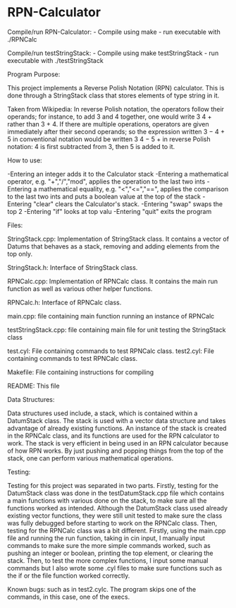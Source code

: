 # RPN-Calculator

Compile/run RPN-Calculator:
     - Compile using
            make
     - run executable with
            ./RPNCalc

Compile/run testStringStack:
    - Compile using
           make testStringStack
    - run executable with
           ./testStringStack


Program Purpose:

This project implements a Reverse Polish Notation (RPN) calculator. This is done through a StringStack class that stores elements of type string in it.

Taken from Wikipedia:
In reverse Polish notation, the operators follow their operands; for instance, to add 3 and 4 together, 
one would write 3 4 + rather than 3 + 4. If there are multiple operations, operators are given immediately 
after their second operands; so the expression written 3 − 4 + 5 in conventional notation would be 
written 3 4 − 5 + in reverse Polish notation: 4 is first subtracted from 3, then 5 is added to it.


How to use:

-Entering an integer adds it to the Calculator stack
-Entering a mathematical operator, e.g. "+","/","mod", applies the operation to the last two ints
-Entering a mathematical equality, e.g. "<","<=","==", applies the comparison to the last two ints and puts a
boolean value at the top of the stack
-Entering "clear" clears the Calculator's stack.
-Entering "swap" swaps the top 2 
-Entering "if" looks at top valu
-Entering "quit" exits the program


Files:

StringStack.cpp:
      Implementation of StringStack class. It contains a vector of Datums that behaves as a stack, removing and adding elements from the top only.

StringStack.h:
        Interface of StringStack class.

RPNCalc.cpp:
        Implementation of RPNCalc class. It contains the main run function as
        well as various other helper functions.

RPNCalc.h:
        Interface of RPNCalc class.

main.cpp:
        file containing main function running an instance of RPNCalc

testStringStack.cpp:
        file containing main file for unit testing the StringStack class

test.cyl:
        File containing commands to test RPNCalc class.
test2.cyl:
        File containing commands to test RPNCalc class.

Makefile:
        File containing instructions for compiling

README:
    This file

Data Structures:

Data structures used include, a stack, which is contained within a DatumStack
class. The stack is used with a vector data structure and takes advantage
of already existing functions. An instance of the stack is created in the
RPNCalc class, and its functions are used for the RPN calculator to work.
The stack is very efficient in being used in an RPN calculator because of
how RPN works. By just pushing and popping things from the top of the stack,
one can perform various mathematical operations.

Testing:

Testing for this project was separated in two parts.
Firstly, testing for the DatumStack class was done in the testDatumStack.cpp
file which contains a main functions with various done on the stack, to make
sure all the functions worked as intended. Although the DatumStack class
used already existing vector functions, they were still unit tested to
make sure the class was fully debugged before starting to work on the
RPNCalc class.
Then, testing for the RPNCalc class was a bit different. Firstly, using the
main.cpp file and running the run function, taking in cin input, I manually
input commands to make sure the more simple commands worked, such as pushing
an integer or boolean, printing the top element, or clearing the stack. Then,
to test the more complex functions, I input some manual commands but I also
wrote some .cyl files to make sure functions such as the if or the file
function worked correctly.

Known bugs: such as in test2.cylc. The program skips one of the commands, in
this case, one of the execs.